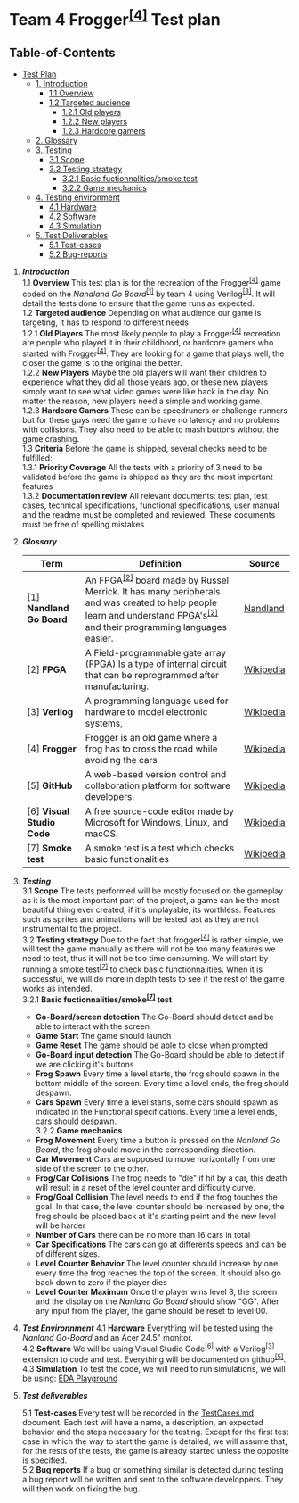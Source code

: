 # Team 4 Frogger<sup><a href="#4">[4]</a></sup> Test plan

## Table-of-Contents
- [Test Plan](#test-plan)
  - [1. Introduction](#1-Introduction)
    - [1.1 Overview](#.1-Overview)
    - [1.2 Targeted audience](#.2-Targeted-audience)
      - [1.2.1 Old players](#.2.1-Old-players)
      - [1.2.2 New players](#.2.2-New-players)
      - [1.2.3 Hardcore gamers](#.2.3-Hardcore-gamers)
  - [2. Glossary](#2-Glossary)
  - [3. Testing](#3-testing)
    - [3.1 Scope](#.1-Scope)
    - [3.2 Testing strategy](#.2-Testing-strategy)
      - [3.2.1 Basic fuctionnalities/smoke test](#.2.1-Basic-fuctionnalities/smoke-test)
      - [3.2.2 Game mechanics](#2.2-Game-mechanics)
  - [4. Testing environment](#4-Testing-environment)
    - [4.1 Hardware](#.1-Hardware)
    - [4.2 Software](#.2-Softwaere)
    - [4.3 Simulation](#.3-Simulation)
  - [5. Test Deliverables](#5-test-deliverables)
    - [5.1 Test-cases](#.1-test-cases)
    - [5.2 Bug-reports](#.2-Bug-reports)

1. ***Introduction***
\
    1.1 **Overview**
    This test plan is for the recreation of the Frogger<sup><a href="#4">[4]</a></sup> game coded on the *Nandland Go Board*<sup><a href="#1">[1]</a></sup>  by team 4 using Verilog<sup><a href="#3">[3]</a></sup>. It will detail the tests done to ensure that the game runs as expected.
\
    1.2 **Targeted audience**
    Depending on what audience our game is targeting, it has to respond to different needs
\
    1.2.1 **Old Players**
    The most likely people to play a Frogger<sup><a href="#4">[4]</a></sup> recreation are people who played it in their childhood, or hardcore gamers who started with Frogger<sup><a href="#4">[4]</a></sup>. They are looking for a game that plays well, the closer the game is to the original the better.
\
    1.2.2 **New Players**
    Maybe the old players will want their children to experience what they did all those years ago, or these new players simply want to see what video games were like back in the day. No matter the reason, new players need a simple and working game.
\
    1.2.3 **Hardcore Gamers**
    These can be speedruners or challenge runners but for these guys need the game to have no latency and no problems with collisions. They also need to be able to mash buttons without the game crashing.
\
    1.3 **Criteria**
    Before the game is shipped, several checks need to be fulfilled:
\
    1.3.1 **Priority Coverage**
    All the tests with a priority of 3 need to be validated before the game is shipped as they are the most important features
\
    1.3.2 **Documentation review**
    All relevant documents: test plan, test cases, technical specifications, functional specifications, user manual and the readme must be completed and reviewed.
    These documents must be free of spelling mistakes 
    


2. ***Glossary***

    | Term | Definition | Source |
    | ---- | ---------- | ------ |
    | <a id="1">[1]</a> **Nandland Go Board** | An FPGA<sup><a href="#2">[2]</a></sup> board made by Russel Merrick. It has many peripherals and was created to help people learn and understand FPGA's<sup><a href="#1">[2]</a></sup> and their programming languages easier.| [Nandland](https://nandland.com/the-go-board/) |
    | <a id="2">[2]</a> **FPGA** | A Field-programmable gate array (FPGA) Is a type of internal circuit that can be reprogrammed after manufacturing. | [Wikipedia](https://en.wikipedia.org/wiki/Field-programmable_gate_array) |
    | <a id="3">[3]</a> **Verilog** | A programming language used for hardware to model electronic systems,  | [Wikipedia](https://en.wikipedia.org/wiki/Verilog) |
    | <a id="4">[4]</a> **Frogger** | Frogger is an old game where a frog has to cross the road while avoiding the cars | [Wikipedia](https://en.wikipedia.org/wiki/Frogger) |
    | <a id="5">[5]</a> **GitHub** | A web-based version control and collaboration platform for software developers. | [Wikipedia](https://en.wikipedia.org/wiki/GitHub) |
    | <a id="6">[6]</a> **Visual Studio Code** | A free source-code editor made by Microsoft for Windows, Linux, and macOS. | [Wikipedia](https://en.wikipedia.org/wiki/Visual_Studio_Code) |
    | <a id="7">[7]</a> **Smoke test** | A smoke test is a test which checks basic functionalities | [Wikipedia](https://en.wikipedia.org/wiki/Smoke_testing_(software)) |

3. ***Testing***
\
    3.1 **Scope**
    The tests performed will be mostly focused on the gameplay as it is the most important part of the project, a game can be the most beautiful thing ever created, if it's unplayable, its worthless. Features such as sprites and animations will be tested last as they are not instrumental to the project.
\
    3.2 **Testing strategy**
    Due to the fact that frogger<sup><a href="#4">[4]</a></sup> is rather simple, we will test the game manually as there will not be too many features we need to test, thus it will not be too time consuming. We will start by running a smoke test<sup><a href="#7">[7]</a></sup> to check basic functionnalities. When it is successful, we will do more in depth tests to see if the rest of the game works as intended.
\
    3.2.1 **Basic fuctionnalities/smoke<sup><a href="#7">[7]</a></sup> test**
    - **Go-Board/screen detection** The Go-Board should detect and be able to interact with the screen
    - **Game Start** The game should launch
    - **Game Reset** The game should be able to close when prompted
    - **Go-Board input detection** The Go-Board should be able to detect if we are clicking it's buttons
    - **Frog Spawn** Every time a level starts, the frog should spawn in the bottom middle of the screen. Every time a level ends, the frog should despawn.
    - **Cars Spawn** Every time a level starts, some cars should spawn as indicated in the Functional specifications. Every time a level ends, cars should despawn.
\
    3.2.2 **Game mechanics**
    - **Frog Movement** Every time a button is pressed on the *Nanland Go Board*, the frog should move in the corresponding direction.
    - **Car Movement** Cars are supposed to move horizontally from one side of the screen to the other.
    - **Frog/Car Collisions** The frog needs to "die" if hit by a car, this death will result in a reset of the level counter and difficulty curve.
    - **Frog/Goal Collision** The level needs to end if the frog touches the goal. In that case, the level counter should be increased by one, the frog should be placed back at it's starting point and the new level will be harder
    - **Number of Cars** there can be no more than 16 cars in total
    - **Car Specifications** The cars can go at differents speeds and can be of different sizes.
    - **Level Counter Behavior** The level counter should increase by one every time the frog reaches the top of the screen. It should also go back down to zero if the player dies
    - **Level Counter Maximum** Once the player wins level 8, the screen and the display on the *Nanland Go Board* should show "GG". After any input from the player, the game should be reset to level 00. 



4. ***Test Environnment***
    4.1 **Hardware**
        Everything will be tested using the *Nanland Go-Board* and an Acer 24.5" monitor.
\
    4.2 **Software**
        We will be using Visual Studio Code<sup><a href="#6">[6]</a></sup> with a Verilog<sup><a href="#3">[3]</a></sup> extension to code and test. Everything will be documented on github<sup><a href="#5">[5]</a></sup>.
\
    4.3 **Simulation**
        To test the code, we will need to run simulations, we will be using: [EDA Playground](https://edaplayground.com)

5. ***Test deliverables***

    5.1 **Test-cases**
        Every test will be recorded in the [TestCases.md](TestCases.md). document. Each test will have a name, a description, an expected behavior and the steps necessary for the testing.
        Except for the first test case in which the way to start the game is detailed, we will assume that, for the rests of the tests, the game is already started unless the opposite is specified.
\
    5.2 **Bug reports**
        If a bug or something similar is detected during testing a bug report will be written and sent to the software developpers. They will then work on fixing the bug.
